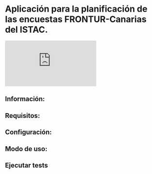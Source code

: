 # Aplicación para la planificación de las encuestas FRONTUR-Canarias del ISTAC.

![flujo de trabajo de ejemplo](https://github.com/github/docs/actions/workflows/main.yml/pytest-coverage-comment__main.json)

## Información:


## Requisitos:


## Configuración:


## Modo de uso:


## Ejecutar tests